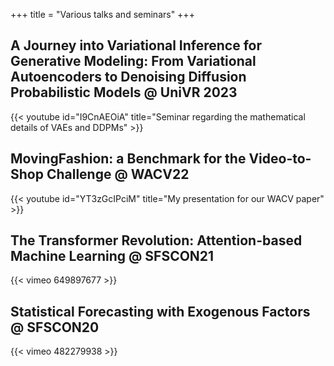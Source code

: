 +++
title = "Various talks and seminars"
+++

## A Journey into Variational Inference for Generative Modeling: From Variational Autoencoders to Denoising Diffusion Probabilistic Models @ UniVR 2023
{{< youtube id="I9CnAEOiA" title="Seminar regarding the mathematical details of VAEs and DDPMs" >}}

## MovingFashion: a Benchmark for the Video-to-Shop Challenge @ WACV22
{{< youtube id="YT3zGcIPciM" title="My presentation for our WACV paper" >}}

## The Transformer Revolution: Attention-based Machine Learning @ SFSCON21
{{< vimeo 649897677 >}}

## Statistical Forecasting with Exogenous Factors @ SFSCON20
{{< vimeo 482279938 >}}